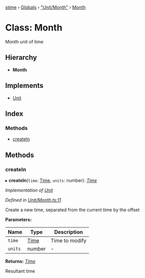[stime](../README.md) › [Globals](../globals.md) › ["Unit/Month"](../modules/_unit_month_.md) › [Month](_unit_month_.month.md)

# Class: Month

Month unit of time

## Hierarchy

* **Month**

## Implements

* [Unit](../interfaces/_unit_.unit.md)

## Index

### Methods

* [createIn](_unit_month_.month.md#createin)

## Methods

###  createIn

▸ **createIn**(`time`: [Time](_time_.time.md), `units`: number): *[Time](_time_.time.md)*

*Implementation of [Unit](../interfaces/_unit_.unit.md)*

*Defined in [Unit/Month.ts:11](https://github.com/TerenceJefferies/STime/blob/c8213f3/src/Unit/Month.ts#L11)*

Create a new time, separated from the current time by the offset

**Parameters:**

Name | Type | Description |
------ | ------ | ------ |
`time` | [Time](_time_.time.md) | Time to modify |
`units` | number | - |

**Returns:** *[Time](_time_.time.md)*

Resultant time
